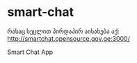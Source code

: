 # smart-chat

რასაც სეცლით პირდაპირ აისახება აქ: http://smartchat.opensource.gov.ge:3000/


Smart Chat App
